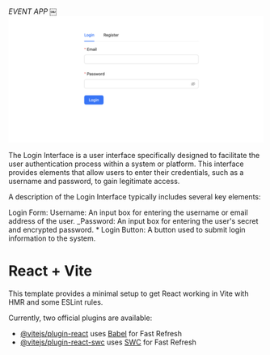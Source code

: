 _EVENT APP_
￼
![EVENT APP](public/assets/images/login.png)

The Login Interface is a user interface specifically designed to facilitate the user authentication process within a system or platform. This interface provides elements that allow users to enter their credentials, such as a username and password, to gain legitimate access.

A description of the Login Interface typically includes several key elements:

Login Form:
Username: An input box for entering the username or email address of the user.
_Password: An input box for entering the user's secret and encrypted password. \* Login Button: A button used to submit login information to the system.

# React + Vite

This template provides a minimal setup to get React working in Vite with HMR and some ESLint rules.

Currently, two official plugins are available:

- [@vitejs/plugin-react](https://github.com/vitejs/vite-plugin-react/blob/main/packages/plugin-react/README.md) uses [Babel](https://babeljs.io/) for Fast Refresh
- [@vitejs/plugin-react-swc](https://github.com/vitejs/vite-plugin-react-swc) uses [SWC](https://swc.rs/) for Fast Refresh
